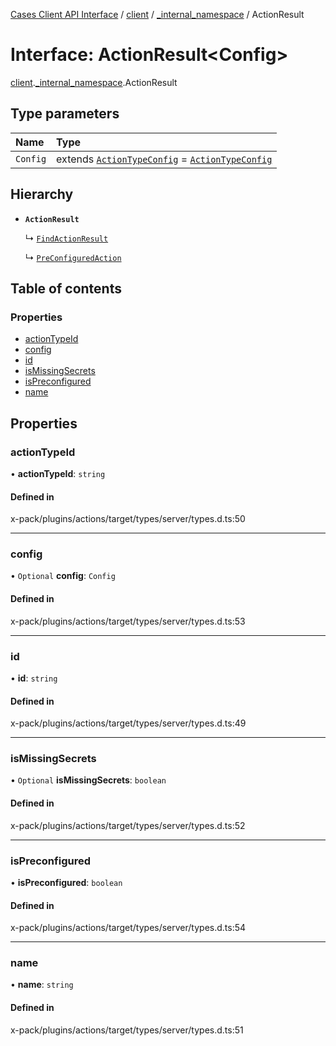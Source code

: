 [Cases Client API Interface](../README.md) / [client](../modules/client.md) / [\_internal\_namespace](../modules/client._internal_namespace.md) / ActionResult

# Interface: ActionResult<Config\>

[client](../modules/client.md).[_internal_namespace](../modules/client._internal_namespace.md).ActionResult

## Type parameters

| Name | Type |
| :------ | :------ |
| `Config` | extends [`ActionTypeConfig`](../modules/client._internal_namespace.md#actiontypeconfig) = [`ActionTypeConfig`](../modules/client._internal_namespace.md#actiontypeconfig) |

## Hierarchy

- **`ActionResult`**

  ↳ [`FindActionResult`](client._internal_namespace.FindActionResult.md)

  ↳ [`PreConfiguredAction`](client._internal_namespace.PreConfiguredAction.md)

## Table of contents

### Properties

- [actionTypeId](client._internal_namespace.ActionResult.md#actiontypeid)
- [config](client._internal_namespace.ActionResult.md#config)
- [id](client._internal_namespace.ActionResult.md#id)
- [isMissingSecrets](client._internal_namespace.ActionResult.md#ismissingsecrets)
- [isPreconfigured](client._internal_namespace.ActionResult.md#ispreconfigured)
- [name](client._internal_namespace.ActionResult.md#name)

## Properties

### actionTypeId

• **actionTypeId**: `string`

#### Defined in

x-pack/plugins/actions/target/types/server/types.d.ts:50

___

### config

• `Optional` **config**: `Config`

#### Defined in

x-pack/plugins/actions/target/types/server/types.d.ts:53

___

### id

• **id**: `string`

#### Defined in

x-pack/plugins/actions/target/types/server/types.d.ts:49

___

### isMissingSecrets

• `Optional` **isMissingSecrets**: `boolean`

#### Defined in

x-pack/plugins/actions/target/types/server/types.d.ts:52

___

### isPreconfigured

• **isPreconfigured**: `boolean`

#### Defined in

x-pack/plugins/actions/target/types/server/types.d.ts:54

___

### name

• **name**: `string`

#### Defined in

x-pack/plugins/actions/target/types/server/types.d.ts:51
